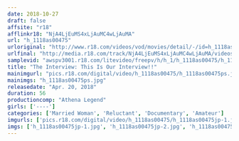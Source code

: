```yaml
---
date: 2018-10-27
draft: false
affsite: "r18"
afflinkr18: "NjA4LjEuMS4xLjAuMC4wLjAuMA"
url: "h_1118as00475"
urloriginal: "http://www.r18.com/videos/vod/movies/detail/-/id=h_1118as00475"
urlfinal: "http://media.r18.com/track/NjA4LjEuMS4xLjAuMC4wLjAuMA/videos/vod/movies/detail/-/id=h_1118as00475"
samplevid: "awspv3001.r18.com/litevideo/freepv/h/h_1/h_1118as00475/h_1118as00475_dmb_s.mp4"
title: "The Interview: This Is Our Interview!!"
mainimgurl: "pics.r18.com/digital/video/h_1118as00475/h_1118as00475ps.jpg"
mainimgs: "h_1118as00475ps.jpg"
releasedate: "Apr. 20, 2018"
duration: 56
productioncomp: "Athena Legend"
girls: ['----']
categories: ['Married Woman', 'Reluctant', 'Documentary', 'Amateur']
imgurls: ['pics.r18.com/digital/video/h_1118as00475/h_1118as00475jp-1.jpg', 'pics.r18.com/digital/video/h_1118as00475/h_1118as00475jp-2.jpg', 'pics.r18.com/digital/video/h_1118as00475/h_1118as00475jp-3.jpg', 'pics.r18.com/digital/video/h_1118as00475/h_1118as00475jp-4.jpg', 'pics.r18.com/digital/video/h_1118as00475/h_1118as00475jp-5.jpg', 'pics.r18.com/digital/video/h_1118as00475/h_1118as00475jp-6.jpg', 'pics.r18.com/digital/video/h_1118as00475/h_1118as00475jp-7.jpg', 'pics.r18.com/digital/video/h_1118as00475/h_1118as00475jp-8.jpg', 'pics.r18.com/digital/video/h_1118as00475/h_1118as00475jp-9.jpg', 'pics.r18.com/digital/video/h_1118as00475/h_1118as00475jp-10.jpg', 'pics.r18.com/digital/video/h_1118as00475/h_1118as00475jp-11.jpg', 'pics.r18.com/digital/video/h_1118as00475/h_1118as00475jp-12.jpg', 'pics.r18.com/digital/video/h_1118as00475/h_1118as00475jp-13.jpg', 'pics.r18.com/digital/video/h_1118as00475/h_1118as00475jp-14.jpg', 'pics.r18.com/digital/video/h_1118as00475/h_1118as00475jp-15.jpg', 'pics.r18.com/digital/video/h_1118as00475/h_1118as00475jp-16.jpg', 'pics.r18.com/digital/video/h_1118as00475/h_1118as00475jp-17.jpg', 'pics.r18.com/digital/video/h_1118as00475/h_1118as00475jp-18.jpg', 'pics.r18.com/digital/video/h_1118as00475/h_1118as00475jp-19.jpg', 'pics.r18.com/digital/video/h_1118as00475/h_1118as00475jp-20.jpg']
imgs: ['h_1118as00475jp-1.jpg', 'h_1118as00475jp-2.jpg', 'h_1118as00475jp-3.jpg', 'h_1118as00475jp-4.jpg', 'h_1118as00475jp-5.jpg', 'h_1118as00475jp-6.jpg', 'h_1118as00475jp-7.jpg', 'h_1118as00475jp-8.jpg', 'h_1118as00475jp-9.jpg', 'h_1118as00475jp-10.jpg', 'h_1118as00475jp-11.jpg', 'h_1118as00475jp-12.jpg', 'h_1118as00475jp-13.jpg', 'h_1118as00475jp-14.jpg', 'h_1118as00475jp-15.jpg', 'h_1118as00475jp-16.jpg', 'h_1118as00475jp-17.jpg', 'h_1118as00475jp-18.jpg', 'h_1118as00475jp-19.jpg', 'h_1118as00475jp-20.jpg']
---
```

